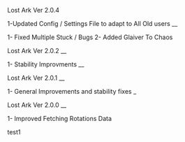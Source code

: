 Lost Ark Ver 2.0.4

1-Updated Config / Settings File to adapt to All Old users
__

1- Fixed Multiple Stuck / Bugs
2- Added Glaiver To Chaos

Lost Ark Ver 2.0.2
__

1- Stability Improvments
__

Lost Ark Ver 2.0.1
__

1- General Improvements and stability fixes
_

Lost Ark Ver 2.0.0
__

1- Improved Fetching Rotations Data

test1
